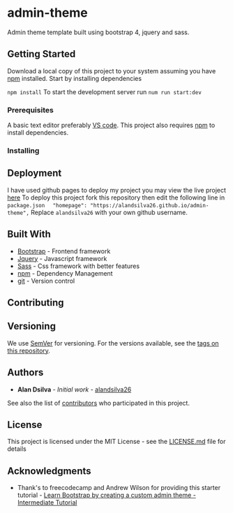 # admin-theme

Admin theme template built using bootstrap 4, jquery and sass.

## Getting Started

Download a local copy of this project to your system assuming you have [npm](https://www.npmjs.com/) installed.
Start by installing dependencies

`npm install`
To start the development server run 
`num run start:dev`

### Prerequisites

A basic text editor preferably [VS code](https://code.visualstudio.com/).
This project also requires [npm](https://www.npmjs.com/) to install dependencies.

### Installing

## Deployment

I have used github pages to deploy my project you may view the live project [here](https://alandsilva26.github.io/admin-theme)
To deploy this project fork this repository then edit the following line in `package.json` 
`  "homepage": "https://alandsilva26.github.io/admin-theme",`
Replace `alandsilva26` with your own github username.

## Built With

<!-- * [Dropwizard](http://www.dropwizard.io/1.0.2/docs/) - The web framework used -->
<!-- * [Maven](https://maven.apache.org/) - Dependency Management -->
<!-- * [ROME](https://rometools.github.io/rome/) - Used to generate RSS Feeds -->
* [Bootstrap](https://getbootstrap.com/) - Frontend framework
* [Jquery](https://jquery.com/) - Javascript framework
* [Sass](https://sass-lang.com/) - Css framework with better features
* [npm](https://www.npmjs.com/) - Dependency Management
* [git](https://git-scm.com/) - Version control

## Contributing

<!-- Please read [CONTRIBUTING.md](https://gist.github.com/PurpleBooth/b24679402957c63ec426) for details on our code of conduct, and the process for submitting pull requests to us. -->

## Versioning

We use [SemVer](http://semver.org/) for versioning. For the versions available, see the [tags on this repository](https://github.com/your/project/tags). 

## Authors

* **Alan Dsilva** - *Initial work* - [alandsilva26](https://github.com/alandsilva26)

See also the list of [contributors](https://github.com/your/project/contributors) who participated in this project.

## License

This project is licensed under the MIT License - see the [LICENSE.md](LICENSE.md) file for details

## Acknowledgments
* Thank's to freecodecamp and Andrew Wilson for providing this starter tutorial  -  [Learn Bootstrap by creating a custom admin theme - Intermediate Tutorial](https://www.youtube.com/watch?v=RyTRgQ7k6QE)
